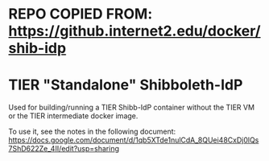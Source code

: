 # REPO COPIED FROM: https://github.internet2.edu/docker/shib-idp

# TIER "Standalone" Shibboleth-IdP
Used for building/running a TIER Shibb-IdP container without the TIER VM or the TIER intermediate docker image.

To use it, see the notes in the following document:
https://docs.google.com/document/d/1qb5XTde1nulCdA_8QUei48CxDj0lQs7ShD622Ze_4II/edit?usp=sharing


